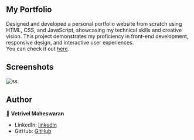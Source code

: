 ## My Portfolio

Designed and developed a personal portfolio website from scratch using HTML, CSS, and JavaScript, showcasing my technical skills and creative vision. This project demonstrates my proficiency in front-end development, responsive design, and interactive user experiences. <br> You can check it out [here](https://vetrivel07.github.io/vetrivel-m-portfolio).



## Screenshots

![ss](https://github.com/user-attachments/assets/b2ea2dd7-a037-44d7-a624-8bc937f05d39)


## Author

👤 **Vetrivel Maheswaran**

* LinkedIn: [linkedin](https://www.linkedin.com/in/vetrivel-maheswaran)
* GitHub: [GitHub](https://github.com/Vetrivel07)
